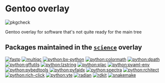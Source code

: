 Gentoo overlay
==============

![pkgcheck](https://github.com/mschubert/overlay/actions/workflows/pkgcheck.yml/badge.svg)

Gentoo overlay for software that's not quite ready for the main tree

Packages maintained in the [`science`](https://github.com/gentoo/sci) overlay
-----------------------------------------------------------------------------

[![fastp](https://repology.org/badge/version-for-repo/gentoo_ovl_science/fastp.svg?header=fastp)](https://repology.org/project/fastp/versions)
[![multiqc](https://repology.org/badge/version-for-repo/gentoo_ovl_science/multiqc.svg?header=multiqc)](https://repology.org/project/multiqc/versions)
[![python:bx-python](https://repology.org/badge/version-for-repo/gentoo_ovl_science/python:bx-python.svg?header=python:bx-python)](https://repology.org/project/python:bx-python/versions)
[![python:colormath](https://repology.org/badge/version-for-repo/gentoo_ovl_science/python:colormath.svg?header=python:colormath)](https://repology.org/project/python:colormath/versions)
[![python:dpath](https://repology.org/badge/version-for-repo/gentoo_ovl_science/python:dpath.svg?header=python:dpath)](https://repology.org/project/python:dpath/versions)
[![python:gffutils](https://repology.org/badge/version-for-repo/gentoo_ovl_science/python:gffutils.svg?header=python:gffutils)](https://repology.org/project/python:gffutils/versions)
[![python:lzstring](https://repology.org/badge/version-for-repo/gentoo_ovl_science/python:lzstring.svg?header=python:lzstring)](https://repology.org/project/python:lzstring/versions)
[![python:plac](https://repology.org/badge/version-for-repo/gentoo_ovl_science/python:plac.svg?header=python:plac)](https://repology.org/project/python:plac/versions)
[![python:pyaml-env](https://repology.org/badge/version-for-repo/gentoo_ovl_science/python:pyaml-env.svg?header=python:pyaml-env)](https://repology.org/project/python:pyaml-env/versions)
[![python:pybedtools](https://repology.org/badge/version-for-repo/gentoo_ovl_science/python:pybedtools.svg?header=python:pybedtools)](https://repology.org/project/python:pybedtools/versions)
[![python:pyfaidx](https://repology.org/badge/version-for-repo/gentoo_ovl_science/python:pyfaidx.svg?header=python:pyfaidx)](https://repology.org/project/python:pyfaidx/versions)
[![python:spectra](https://repology.org/badge/version-for-repo/gentoo_ovl_science/python:spectra.svg?header=python:spectra)](https://repology.org/project/python:spectra/versions)
[![python:rchitect](https://repology.org/badge/version-for-repo/gentoo_ovl_science/python:rchitect.svg?header=python:rchitect)](https://repology.org/project/python:rchitect/versions)
[![python:rich-click](https://repology.org/badge/version-for-repo/gentoo_ovl_science/python:rich-click.svg?header=python:rich-click)](https://repology.org/project/python:rich-click/versions)
[![python:yte](https://repology.org/badge/version-for-repo/gentoo_ovl_science/python:yte.svg?header=python:yte)](https://repology.org/project/python:yte/versions)
[![radian](https://repology.org/badge/version-for-repo/gentoo_ovl_science/radian.svg?header=radian)](https://repology.org/project/radian/versions)
[![rdkit](https://repology.org/badge/version-for-repo/gentoo_ovl_science/rdkit.svg?header=rdkit)](https://repology.org/project/rdkit/versions)
[![snakemake](https://repology.org/badge/version-for-repo/gentoo_ovl_science/snakemake.svg?header=snakemake)](https://repology.org/project/snakemake/versions)
